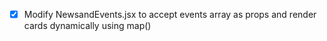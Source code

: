 - [x] Modify NewsandEvents.jsx to accept events array as props and render cards dynamically using map()
